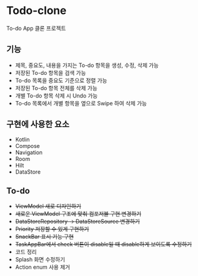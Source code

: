 # Todo-clone
To-do App 클론 프로젝트

## 기능
* 제목, 중요도, 내용을 가지는 To-do 항목을 생성, 수정, 삭제 가능
* 저장된 To-do 항목을 검색 가능
* To-do 목록을 중요도 기준으로 정렬 가능
* 저장된 To-do 항목 전체를 삭제 가능
* 개별 To-do 항목 삭제 시 Undo 가능 
* To-do 목록에서 개별 항목을 옆으로 Swipe 하여 삭제 가능

## 구현에 사용한 요소
* Kotlin
* Compose
* Navigation
* Room
* Hilt
* DataStore

## To-do
* ~~ViewModel 새로 디자인하기~~
* ~~새로운 ViewModel 구조에 맞춰 컴포저블 구현 변경하기~~ 
* ~~DataStoreRepository -> DataStoreSource 변경하기~~
* ~~Priority 저장할 수 있게 구현하기~~ 
* ~~SnackBar 표시 기능 구현~~
* ~~TaskAppBar에서 check 버튼이 disable일 때 disable하게 보이도록 수정하기~~
* 코드 정리 
* Splash 화면 수정하기
* Action enum 사용 제거 
